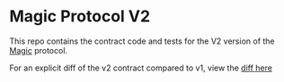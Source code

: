 # Magic Protocol V2

This repo contains the contract code and tests for the V2 version of the [Magic](https://docs.magic.fun) protocol.

For an explicit diff of the v2 contract compared to v1, view the [diff here](./v2-diff.diff)
